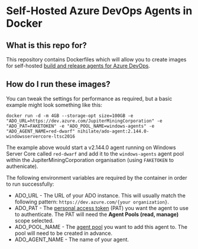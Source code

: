 # Self-Hosted Azure DevOps Agents in Docker

## What is this repo for?

This repository contains Dockerfiles which will allow you to create images for self-hosted [build and release agents for Azure DevOps](https://docs.microsoft.com/en-us/azure/devops/pipelines/agents/agents?view=azdevops).

## How do I run these images?

You can tweak the settings for performance as required, but a basic example might look something like this:

`docker run -d -m 4GB --storage-opt size=100GB -e "ADO_URL=https://dev.azure.com/JupiterMiningCorporation" -e "ADO_PAT=FAKETOKEN" -e "ADO_POOL_NAME=windows-agents" -e "ADO_AGENT_NAME=red-dwarf" nihilate/ado-agent:2.144.0-windowsservercore-ltsc2016`

The example above would start a v2.144.0 agent running on Windows Server Core called `red-dwarf` and add it to the `windows-agents` agent pool within the JupiterMiningCorporation organisation (using `FAKETOKEN` to authenicate).

The following environment variables are required by the container in order to run successfully:

* ADO_URL - The URL of your ADO instance. This will usually match the following pattern: `https://dev.azure.com/{your organization}`.
* ADO_PAT - The [personal access token](https://docs.microsoft.com/en-us/azure/devops/organizations/accounts/use-personal-access-tokens-to-authenticate?view=azdevops)  (PAT) you want the agent to use to authenticate. The PAT will need the **Agent Pools (read, manage)** scope selected.
* ADO_POOL_NAME - The [agent pool](https://docs.microsoft.com/en-us/azure/devops/pipelines/agents/pools-queues?view=azdevops) you want to add this agent to. The pool will need to be created in advance.
* ADO_AGENT_NAME - The name of your agent.